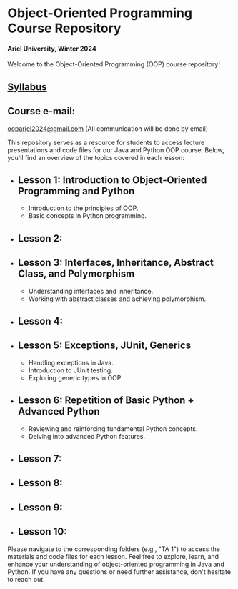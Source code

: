 # Object-Oriented Programming Course Repository 

#### Ariel University, Winter 2024

Welcome to the Object-Oriented Programming (OOP) course repository! 

## [Syllabus](https://github.com/IlanSimchon/OOP_2023_Ariel/blob/main/Syllabus%2B(0).pdf)

## Course e-mail: 
  oopariel2024@gmail.com (All communication will be done by email)

This repository serves as a resource for students to access lecture presentations and code files for our Java and Python OOP course. 
Below, you'll find an overview of the topics covered in each lesson:
- ## Lesson 1: Introduction to Object-Oriented Programming and Python
  - Introduction to the principles of OOP.
  - Basic concepts in Python programming.
- ## Lesson 2:
- ## Lesson 3: Interfaces, Inheritance, Abstract Class, and Polymorphism
  - Understanding interfaces and inheritance.
  - Working with abstract classes and achieving polymorphism.
- ## Lesson 4:
- ## Lesson 5: Exceptions, JUnit, Generics
  - Handling exceptions in Java.
  - Introduction to JUnit testing.
  - Exploring generic types in OOP.
- ## Lesson 6: Repetition of Basic Python + Advanced Python
  - Reviewing and reinforcing fundamental Python concepts.
  - Delving into advanced Python features.
- ## Lesson 7:
- ## Lesson 8:
- ## Lesson 9:
- ## Lesson 10:

Please navigate to the corresponding folders (e.g., "TA 1") to access the materials and code files for each lesson.
Feel free to explore, learn, and enhance your understanding of object-oriented programming in Java and Python. If you have any questions or need further assistance, don't hesitate to reach out.
